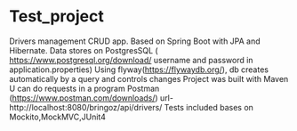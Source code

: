 # Test_project

Drivers management CRUD app. Based on Spring Boot with JPA and Hibernate. Data stores on
PostgresSQL  ( https://www.postgresql.org/download/
username and password in application.properties)
Using flyway(https://flywaydb.org/), db creates automatically by a query and controls changes
Project was built with Maven 
U can do requests in a program Postman (https://www.postman.com/downloads/)
url-http://localhost:8080/bringoz/api/drivers/
Tests included bases on Mockito,MockMVC,JUnit4
